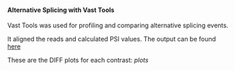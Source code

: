 #### Alternative Splicing with Vast Tools

Vast Tools was used for profiling and comparing alternative splicing events.

It aligned the reads and calculated PSI values. The output can be found [here](INCLUSION_LEVELS_FULL.tab)

These are the DIFF plots for each contrast:
$plots$
